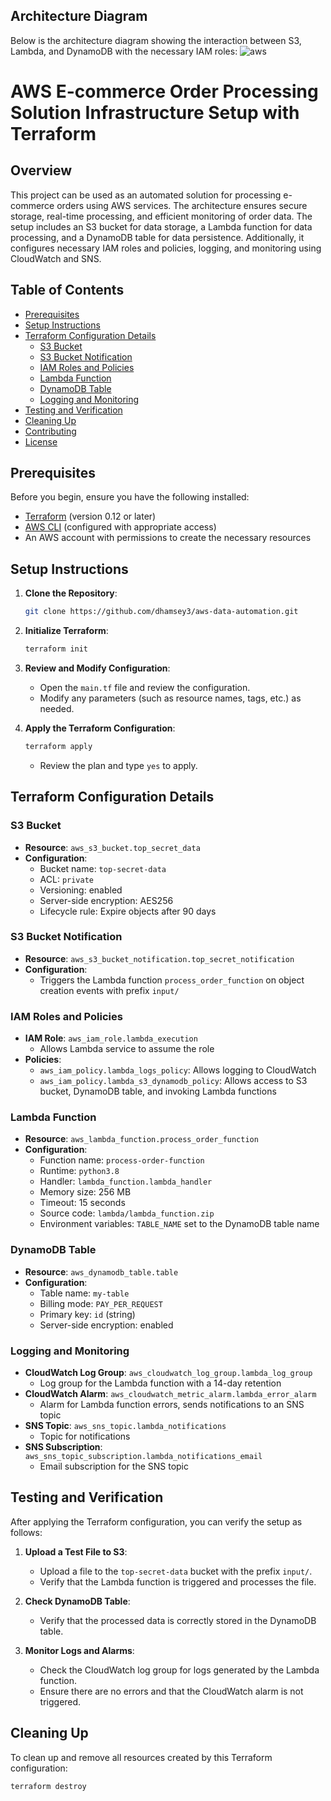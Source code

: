 

## Architecture Diagram

Below is the architecture diagram showing the interaction between S3, Lambda, and DynamoDB with the necessary IAM roles:
![aws](https://github.com/dhamsey3/aws-s3-lambda-dynamodb-terraform/assets/73405591/f4259100-777e-482c-96d2-28a668abff26)


# AWS E-commerce Order Processing Solution Infrastructure Setup with Terraform

## Overview

This project can be used as an automated solution for processing e-commerce orders using AWS services. The architecture ensures secure storage, real-time processing, and efficient monitoring of order data. The setup includes an S3 bucket for data storage, a Lambda function for data processing, and a DynamoDB table for data persistence. Additionally, it configures necessary IAM roles and policies, logging, and monitoring using CloudWatch and SNS.

## Table of Contents

- [Prerequisites](#prerequisites)
- [Setup Instructions](#setup-instructions)
- [Terraform Configuration Details](#terraform-configuration-details)
  - [S3 Bucket](#s3-bucket)
  - [S3 Bucket Notification](#s3-bucket-notification)
  - [IAM Roles and Policies](#iam-roles-and-policies)
  - [Lambda Function](#lambda-function)
  - [DynamoDB Table](#dynamodb-table)
  - [Logging and Monitoring](#logging-and-monitoring)
- [Testing and Verification](#testing-and-verification)
- [Cleaning Up](#cleaning-up)
- [Contributing](#contributing)
- [License](#license)

## Prerequisites

Before you begin, ensure you have the following installed:

- [Terraform](https://www.terraform.io/downloads.html) (version 0.12 or later)
- [AWS CLI](https://aws.amazon.com/cli/) (configured with appropriate access)
- An AWS account with permissions to create the necessary resources

## Setup Instructions

1. **Clone the Repository**:
    ```sh
    git clone https://github.com/dhamsey3/aws-data-automation.git
    ```

2. **Initialize Terraform**:
    ```sh
    terraform init
    ```

3. **Review and Modify Configuration**:
    - Open the `main.tf` file and review the configuration.
    - Modify any parameters (such as resource names, tags, etc.) as needed.

4. **Apply the Terraform Configuration**:
    ```sh
    terraform apply
    ```
    - Review the plan and type `yes` to apply.

## Terraform Configuration Details

### S3 Bucket

- **Resource**: `aws_s3_bucket.top_secret_data`
- **Configuration**:
  - Bucket name: `top-secret-data`
  - ACL: `private`
  - Versioning: enabled
  - Server-side encryption: AES256
  - Lifecycle rule: Expire objects after 90 days

### S3 Bucket Notification

- **Resource**: `aws_s3_bucket_notification.top_secret_notification`
- **Configuration**:
  - Triggers the Lambda function `process_order_function` on object creation events with prefix `input/`

### IAM Roles and Policies

- **IAM Role**: `aws_iam_role.lambda_execution`
  - Allows Lambda service to assume the role
- **Policies**:
  - `aws_iam_policy.lambda_logs_policy`: Allows logging to CloudWatch
  - `aws_iam_policy.lambda_s3_dynamodb_policy`: Allows access to S3 bucket, DynamoDB table, and invoking Lambda functions

### Lambda Function

- **Resource**: `aws_lambda_function.process_order_function`
- **Configuration**:
  - Function name: `process-order-function`
  - Runtime: `python3.8`
  - Handler: `lambda_function.lambda_handler`
  - Memory size: 256 MB
  - Timeout: 15 seconds
  - Source code: `lambda/lambda_function.zip`
  - Environment variables: `TABLE_NAME` set to the DynamoDB table name

### DynamoDB Table

- **Resource**: `aws_dynamodb_table.table`
- **Configuration**:
  - Table name: `my-table`
  - Billing mode: `PAY_PER_REQUEST`
  - Primary key: `id` (string)
  - Server-side encryption: enabled

### Logging and Monitoring

- **CloudWatch Log Group**: `aws_cloudwatch_log_group.lambda_log_group`
  - Log group for the Lambda function with a 14-day retention
- **CloudWatch Alarm**: `aws_cloudwatch_metric_alarm.lambda_error_alarm`
  - Alarm for Lambda function errors, sends notifications to an SNS topic
- **SNS Topic**: `aws_sns_topic.lambda_notifications`
  - Topic for notifications
- **SNS Subscription**: `aws_sns_topic_subscription.lambda_notifications_email`
  - Email subscription for the SNS topic

## Testing and Verification

After applying the Terraform configuration, you can verify the setup as follows:

1. **Upload a Test File to S3**:
    - Upload a file to the `top-secret-data` bucket with the prefix `input/`.
    - Verify that the Lambda function is triggered and processes the file.

2. **Check DynamoDB Table**:
    - Verify that the processed data is correctly stored in the DynamoDB table.

3. **Monitor Logs and Alarms**:
    - Check the CloudWatch log group for logs generated by the Lambda function.
    - Ensure there are no errors and that the CloudWatch alarm is not triggered.

## Cleaning Up

To clean up and remove all resources created by this Terraform configuration:

```sh
terraform destroy
